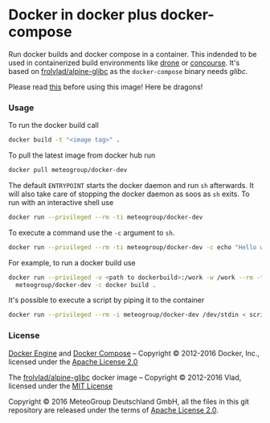 
Docker in docker plus docker-compose
====================================

Run docker builds and docker compose in a container. This indended to be used
in containerized build environments like [drone](https://github.com/drone/drone)
or [concourse](http://concourse.ci). It's based on
[frolvlad/alpine-glibc](https://hub.docker.com/r/frolvlad/alpine-glibc/) as the
`docker-compose` binary needs _glibc_.

Please read
[this](https://jpetazzo.github.io/2015/09/03/do-not-use-docker-in-docker-for-ci/)
before using this image! Here be dragons!


### Usage

To run the docker build call

```bash
docker build -t "<image tag>" .
```

To pull the latest image from docker hub run

```bash
docker pull meteogroup/docker-dev
```

The default `ENTRYPOINT` starts the docker daemon and run `sh` afterwards. It
will also take care of stopping the docker daemon as soos as `sh` exits. To run
with an interactive shell use

```bash
docker run --privileged --rm -ti meteogroup/docker-dev
```

To execute a command use the `-c` argument to `sh`.

```bash
docker run --privileged --rm -ti meteogroup/docker-dev -c echo "Hello world!"
```

For example, to run a docker build use

```bash
docker run --privileged -v <path to dockerbuild>:/work -w /work --rm -ti \
  meteogroup/docker-dev -c docker build .
```

It's possible to execute a script by piping it to the container

```bash
docker run --privileged --rm -i meteogroup/docker-dev /dev/stdin < script.sh
```


### License

[Docker Engine](https://www.docker.com/products/docker-engine) and
[Docker Compose](https://www.docker.com/products/docker-compose)
– Copyright © 2012-2016 Docker, Inc., licensed under the
[Apache License 2.0](http://www.apache.org/licenses/LICENSE-2.0)

The [frolvlad/alpine-glibc](https://hub.docker.com/r/frolvlad/alpine-glibc/)
docker image – Copyright © 2012-2016 Vlad, licensed under the
[MIT License](https://opensource.org/licenses/MIT)

Copyright © 2016 MeteoGroup Deutschland GmbH,
all the files in this git repository are released under the terms of
[Apache License 2.0](http://www.apache.org/licenses/LICENSE-2.0).
